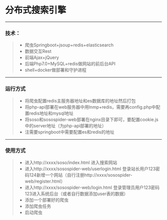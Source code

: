 # 分布式搜索引擎

------

### 技术：

> * 爬虫Springboot+jsoup+redis+elasticsearch
> * 数据交互Rest
> * 前端Ajax+jQuery
> * 后端Php7.0+MySQL+redis做网站的前后台API
> * shell+docker做部署和守护进程

------

### 运行方式
> * 将爬虫配置redis主服务器地址和es数据库的地址然后打包
> * 将php-api部署在web服务器中用lnmp+redis，需要再config.php中配置redis地址和mysql地址
> * 将soso和sosospider-web部署在nginx目录下即可，要配置cookie.js中的server地址（为php-api部署的地址）
> * 注需要springboot中需要配置es和redis的地址
-----
### 使用方式
> * 进入http://xxxx/soso/index.html
进入搜索网站
> * 进入http://xxxx/sosospider-web/userlogin.html
登录站长用户123密码124新增一个网站（自行注册http://xxxx/sosospider-web/register.html）
> * 进入http://xxxx/sosospider-web/login.html
登录管理员用户123密码123进入系统后台（或者自行数据添加user表的数据）
> * 添加一个部署好的爬虫
> * 添加爬虫任务
> * 启动爬虫
